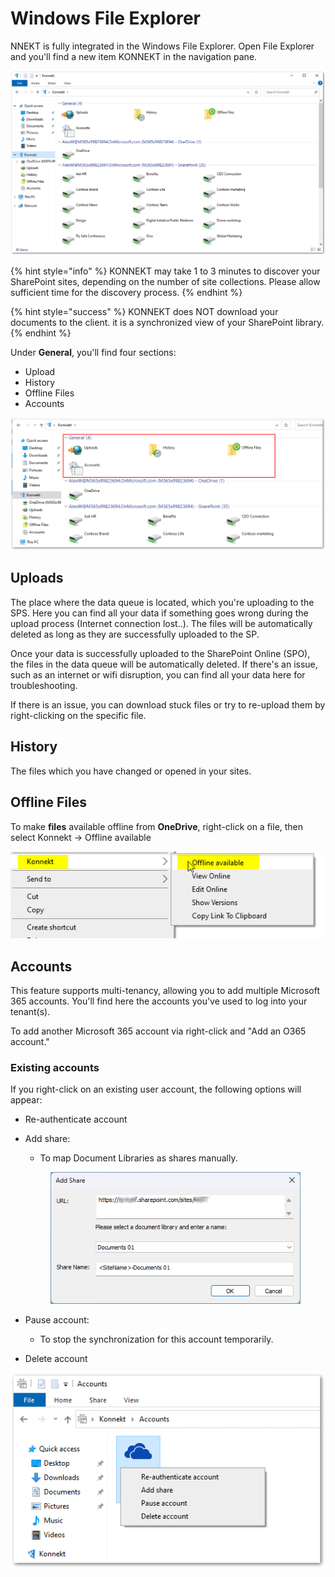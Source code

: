 # Windows File Explorer

NNEKT is fully integrated in the Windows File Explorer. Open File Explorer and you'll find a new item KONNEKT in the navigation pane.

![](<../../.gitbook/assets/2022-07-21 13_45_30-Windows Sandbox.png>)

{% hint style="info" %}
KONNEKT may take 1 to 3 minutes to discover your SharePoint sites, depending on the number of site collections. Please allow sufficient time for the discovery process.
{% endhint %}

{% hint style="success" %}
KONNEKT does NOT download your documents to the client. it is a synchronized view of your SharePoint library.
{% endhint %}

Under **General**, you'll find four sections:&#x20;

* Upload
* History
* Offline Files
* Accounts

![](<../../.gitbook/assets/2022-07-21 13_42_21-Windows Sandbox (1).png>)

## **Uploads**

The place where the data queue is located, which you're uploading to the SPS. Here you can find all your data if something goes wrong during the upload process (Internet connection lost..). The files will be automatically deleted as long as they are successfully uploaded to the SP.

Once your data is successfully uploaded to the SharePoint Online (SPO), the files in the data queue will be automatically deleted. If there's an issue, such as an internet or wifi disruption, you can find all your data here for troubleshooting.

If there is an issue, you can download stuck files or try to re-upload them by right-clicking on the specific file.

## **History**

The files which you have changed or opened in your sites.

## **Offline Files**

To make **files** available offline from **OneDrive**, right-click on a file, then select Konnekt -> Offline available

![](<../../.gitbook/assets/2021-05-21 17_03_26-OneDrive.png>)

## **Accounts**

This feature supports multi-tenancy, allowing you to add multiple Microsoft 365 accounts. You'll find here the accounts you've used to log into your tenant(s).

To add another Microsoft 365 account via right-click and "Add an O365 account."&#x20;

### Existing accounts

If you right-click on an existing user account, the following options will appear:

* Re-authenticate account
*   Add share:&#x20;

    * To map Document Libraries as shares manually.

    <figure><img src="../.gitbook/assets/image.png" alt=""><figcaption></figcaption></figure>
* Pause account:&#x20;
  * To stop the synchronization for this account temporarily.
* Delete account

![](<../../.gitbook/assets/2022-07-21 13_29_24-Windows.png>)
